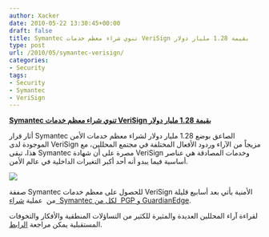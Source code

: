 ```yaml
---
author: Xacker
date: 2010-05-22 13:30:45+00:00
draft: false
title: Symantec تنوي شراء معظم خدمات VeriSign بقيمة 1.28 مليار دولار
type: post
url: /2010/05/symantec-verisign/
categories:
- Security
tags:
- Security
- Symantec
- VeriSign
---
```


[**Symantec تنوي شراء معظم خدمات VeriSign بقيمة 1.28 مليار دولار**](https://www.it-scoop.com/2010/05/symantec-verisign/ )




أثار قرار Symantec الصاعق بوضع 1.28 مليار دولار لشراء معظم خدمات الأمن الموجودة لدى VeriSign مزيجاً من الآراء وردود الأفعال المختلفة في مجتمع المحللين، مع هذا، تبقى Symantec مصرة على أن شهادة VeriSign وخدمات المصادقة هي عناصر أساسية فيما يبدو أنه أحد أكبر التغيرات الداخلية في عالم الأمن.




[![](https://www.it-scoop.com/wp-content/uploads/2010/05/Verisign_logo-300x154.jpg)
](https://www.it-scoop.com/2010/05/symantec-verisign/ )




صفقة Symantec للحصول على معظم خدمات VeriSign الأمنية يأتي بعد أسابيع قليلة من  عملية [شراء  Symantec لكل من  PGP و GuardianEdge](https://www.it-scoop.com/2010/04/symantec-buys-pgp-guardianedge/).




لقراءة آراء المحللين العديدة والمثيرة للكثير من التساؤلات المنطقية والأفكار والتخوفات المستقبلية يمكن مراجعة [الرابط](http://www.businessweek.com/idg/2010-05-20/symantec-s-1-28b-verisign-gambit-draws-mixed-reviews.html).
